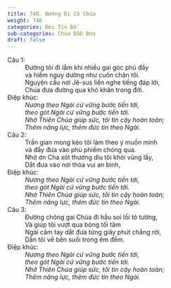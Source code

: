 ```yaml
---
title: 748. Đường Đi Có Chúa
weight: 748
categories: Đời Tín Đồ
sub-categories: Chúa Dẫn Đưa
draft: false
---
```

<dl><dt>Câu 1:</dt><dd data-verse="1">Đường tôi đi lắm khi nhiều gai góc phủ đầy <br/>và hiểm nguy dường như cuốn chân tôi. <br/>Nguyện cầu nơi Jê-sus liền nghe tiếng đáp lời, <br/>Chúa đưa đường qua khó khăn trong đời. </dd><dt>Điệp khúc:</dt><dd data-chorus="1"><em>Nương theo Ngài cứ vững bước tiến tới, <br/>theo gót Ngài cứ vững bước tiến tới. <br/>Nhờ Thiên Chúa giúp sức, tôi tin cậy hoàn toàn; <br/>Thêm năng lực, thêm đức tin theo Ngài. </em></dd><dt>Câu 2:</dt><dd data-verse="2">Trần gian mong kéo tôi làm theo ý muốn mình <br/>và đẩy đưa vào phù phiếm chóng qua. <br/>Nhờ ơn Cha xót thương dìu tôi khỏi vũng lầy, <br/>Dắt đưa vào nơi thỏa vui an bình, </dd><dt>Điệp khúc:</dt><dd data-chorus="1"><em>Nương theo Ngài cứ vững bước tiến tới, <br/>theo gót Ngài cứ vững bước tiến tới. <br/>Nhờ Thiên Chúa giúp sức, tôi tin cậy hoàn toàn; <br/>Thêm năng lực, thêm đức tin theo Ngài. </em></dd><dt>Câu 3:</dt><dd data-verse="3">Đường chông gai Chúa đi hầu soi lối tỏ tường, <br/>Và giúp tôi vượt qua bóng tối tăm <br/>Ngài cầm tay dắt đưa từng giây phút chẳng rời, <br/>Dẫn tôi về bên suối trong êm đềm. </dd><dt>Điệp khúc:</dt><dd data-chorus="1"><em>Nương theo Ngài cứ vững bước tiến tới, <br/>theo gót Ngài cứ vững bước tiến tới. <br/>Nhờ Thiên Chúa giúp sức, tôi tin cậy hoàn toàn; <br/>Thêm năng lực, thêm đức tin theo Ngài. </em></dd></dl>